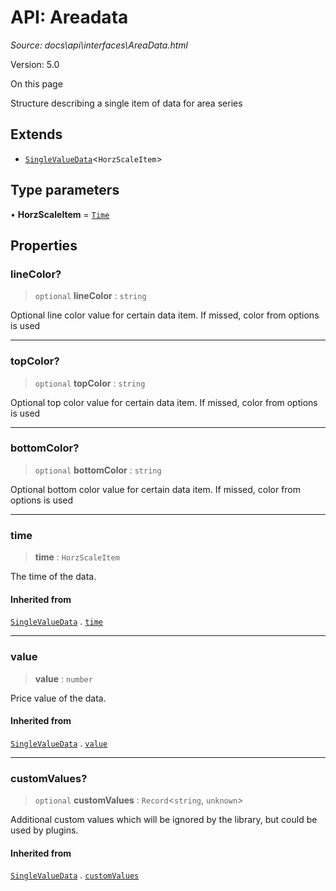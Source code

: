 # API: Areadata

*Source: docs\api\interfaces\AreaData.html*

Version: 5.0

On this page

Structure describing a single item of data for area series

## Extends[​](AreaData.html#extends "Direct link to Extends")

  * [`SingleValueData`](SingleValueData.md)<`HorzScaleItem`>

## Type parameters[​](AreaData.html#type-parameters "Direct link to Type parameters")

• **HorzScaleItem** = [`Time`](../type-aliases/Time.md)

## Properties[​](AreaData.html#properties "Direct link to Properties")

### lineColor?[​](AreaData.html#linecolor "Direct link to lineColor?")

> `optional` **lineColor** : `string`

Optional line color value for certain data item. If missed, color from options is used

* * *

### topColor?[​](AreaData.html#topcolor "Direct link to topColor?")

> `optional` **topColor** : `string`

Optional top color value for certain data item. If missed, color from options is used

* * *

### bottomColor?[​](AreaData.html#bottomcolor "Direct link to bottomColor?")

> `optional` **bottomColor** : `string`

Optional bottom color value for certain data item. If missed, color from options is used

* * *

### time[​](AreaData.html#time "Direct link to time")

> **time** : `HorzScaleItem`

The time of the data.

#### Inherited from[​](AreaData.html#inherited-from "Direct link to Inherited from")

[`SingleValueData`](SingleValueData.md) . [`time`](SingleValueData.html#time)

* * *

### value[​](AreaData.html#value "Direct link to value")

> **value** : `number`

Price value of the data.

#### Inherited from[​](AreaData.html#inherited-from-1 "Direct link to Inherited from")

[`SingleValueData`](SingleValueData.md) . [`value`](SingleValueData.html#value)

* * *

### customValues?[​](AreaData.html#customvalues "Direct link to customValues?")

> `optional` **customValues** : `Record`<`string`, `unknown`>

Additional custom values which will be ignored by the library, but could be used by plugins.

#### Inherited from[​](AreaData.html#inherited-from-2 "Direct link to Inherited from")

[`SingleValueData`](SingleValueData.md) . [`customValues`](SingleValueData.html#customvalues)
